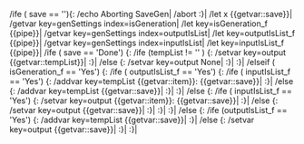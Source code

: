 /ife ( save == ''){:
	/echo Aborting SaveGen|
	/abort
:}|
/let x {{getvar::save}}|
/getvar key=genSettings index=isGeneration|
/let key=isGeneration_f {{pipe}}|
/getvar key=genSettings index=outputIsList|
/let key=outputIsList_f {{pipe}}|
/getvar key=genSettings index=inputIsList|
/let key=inputIsList_f {{pipe}}|
/ife ( save == 'Done') {:
	/ife (tempList != '' ) {:
		/setvar key=output {{getvar::tempList}}|
	:}|
	/else {:
		/setvar key=output None|
	:}|
:}|
/elseif ( isGeneration_f == 'Yes') {:
	/ife ( outputIsList_f == 'Yes') {:
		/ife ( inputIsList_f == 'Yes') {:
			/addvar key=tempList {{getvar::item}}: {{getvar::save}}|
		:}|
		/else {:
			/addvar key=tempList {{getvar::save}}|
		:}|
	:}|
	/else {:
		/ife ( inputIsList_f == 'Yes') {:
			/setvar key=output {{getvar::item}}: {{getvar::save}}|
		:}|
		/else {:
			/setvar key=output {{getvar::save}}|
		:}|
	:}|
:}|
/else {:
	/ife (outputIsList_f == 'Yes') {:
		/addvar key=tempList {{getvar::save}}|
	:}|
	/else {:
		/setvar key=output {{getvar::save}}|
	:}|
:}|